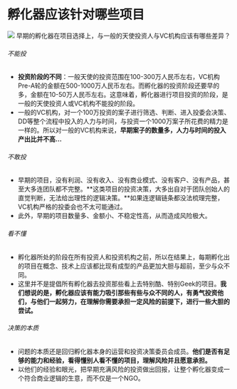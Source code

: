 # 孵化器应该针对哪些项目

![](http://innospace.qiniudn.com/%E5%88%9B%E4%B8%9A%E7%9A%84%E7%8A%B6%E6%80%81%E5%AD%B5%E5%8C%96%E5%99%A8%E7%9A%84%E5%AE%9A%E4%BD%8D.jpg)
早期的孵化器在项目选择上，与一般的天使投资人与VC机构应该有哪些差异？

###### 不能投
- **投资阶段的不同**：一般天使的投资范围在100-300万人民币左右，VC机构Pre-A轮的金额在500-1000万人民币左右。而孵化器的投资阶段还要早的多，金额在10-50万人民币左右。这意味着，孵化器进行项目投资的阶段，是一般的天使投资人或VC机构不能投的阶段。
- 一般的VC机构，对一个100万投资的案子进行筛选、判断、进入投委会决策、DD等整个流程中投入的人力与时间，与投资一个1000万案子所花费的精力是一样的。所以对一般的VC机构来说，**早期案子的数量多，人力与时间的投入产出比并不高...**

###### 不敢投
- 早期的项目，没有利润、没有收入、没有商业模式、没有客户、没有产品，甚至大多连团队都不完整。**这类项目的投资决策，大多出自对于团队创始人的直觉判断，无法给出理性的逻辑决策。**如果连逻辑链条都没法梳理完整，VC机构严格的投委会也不太可能通过。
- 此外，早期的项目数量多、金额小、不稳定性高，从而造成风险极大。

###### 看不懂
- 孵化器所处的阶段在所有投资人和投资机构之前，所以在结果上，每期孵化出的项目在概念、技术上应该都比现有成型的产品更加大胆与超前，至少与众不同。
- 这里并不是提倡所有孵化器去投资那些看上去特别酷、特别Geek的项目。**我们想说的是，孵化器应该有能力吸引那些有些与众不同的人，有勇气投资他们，与他们一起努力，在理解你需要承担一定风险的前提下，进行一些大胆的尝试。**

###### 决策的本质
- 问题的本质还是回归孵化器本身的运营和投资决策委员会成员。**他们是否有足够的能力和经验，看得懂别人看不懂的项目，理解风险并且愿意承担。**
- 以他们的经验和眼光，把早期充满风险的投资做出回报，让整个孵化器变成一个符合商业逻辑的生意，而不仅是一个NGO。
